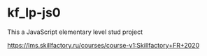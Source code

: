 # kf_lp-js0
This a JavaScript elementary level stud project

https://lms.skillfactory.ru/courses/course-v1:Skillfactory+FR+2020
